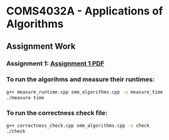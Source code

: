# COMS4032A - Applications of Algorithms 

## Assignment Work

### Assignment 1: [Assignment 1 PDF](./Assignment%201/Assignment1.pdf)

### To run the algorihms and measure their runtimes:
```bash
g++ measure_runtime.cpp smm_algorithms.cpp -o measure_time
./measure time
```

### To run the correctness check file:
```bash
g++ correctness_check.cpp smm_algorithms.cpp -o check
./check
```